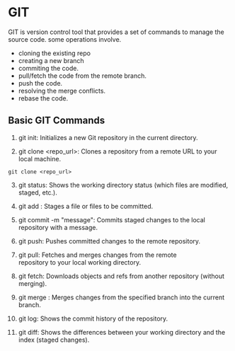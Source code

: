 # GIT
GIT is version control tool that provides a set of commands to manage the source code. 
some operations involve. 
  * cloning the existing repo
  * creating a new branch
  * commiting the code.
  * pull/fetch the code from the remote branch.
  * push the code.
  * resolving the merge conflicts.
  * rebase the code. 


## Basic GIT Commands <br>

1. git init: Initializes a new Git repository in the current 
directory. <br>

2. git clone <repo_url>: Clones a repository from a remote 
URL to your local machine. <br>
```
git clone <repo_url>
```

3. git status: Shows the working directory status (which files are 
modified, staged, etc.). <br>

4. git add : Stages a file or files to be committed. <br>

5. git commit -m "message": Commits staged changes to the 
local repository with a message. <br>

6. git push: Pushes committed changes to the remote repository. <br>

7. git pull: Fetches and merges changes from the remote <br>
repository to your local working directory. <br>

8. git fetch: Downloads objects and refs from another repository 
(without merging). <br>

9. git merge : Merges changes from the specified branch into the 
current branch. <br>

10. git log: Shows the commit history of the repository. <br>

11. git diff: Shows the differences between your working 
directory and the index (staged changes). <br>

